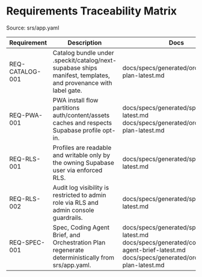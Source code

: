 # Requirements Traceability Matrix

Source: srs/app.yaml

| Requirement | Description | Docs | Tests | Code |
|---|---|---|---|---|
| REQ-CATALOG-001 | Catalog bundle under .speckit/catalog/next-supabase ships manifest, templates, and provenance with label gate. | docs/specs/generated/orchestration-plan-latest.md | tests/spec-artifacts.spec.ts | scripts/catalog/publish.ts<br>.github/workflows/catalog-gate.yml |
| REQ-PWA-001 | PWA install flow partitions auth/content/assets caches and respects Supabase profile opt-in. | docs/specs/generated/spec-latest.md<br>docs/specs/generated/orchestration-plan-latest.md | tests/spec-artifacts.spec.ts | public/sw.ts (consumer responsibility) |
| REQ-RLS-001 | Profiles are readable and writable only by the owning Supabase user via enforced RLS. | docs/specs/generated/spec-latest.md | tests/spec-artifacts.spec.ts | srs/app.yaml<br>supabase/migrations/ (expected in downstream repos) |
| REQ-RLS-002 | Audit log visibility is restricted to admin role via RLS and admin console guardrails. | docs/specs/generated/spec-latest.md | tests/spec-artifacts.spec.ts | srs/app.yaml |
| REQ-SPEC-001 | Spec, Coding Agent Brief, and Orchestration Plan regenerate deterministically from srs/app.yaml. | docs/specs/generated/spec-latest.md<br>docs/specs/generated/coding-agent-brief-latest.md<br>docs/specs/generated/orchestration-plan-latest.md | tests/spec-artifacts.spec.ts | scripts/spec-gen.ts<br>scripts/rtm/build-rtm.ts |
